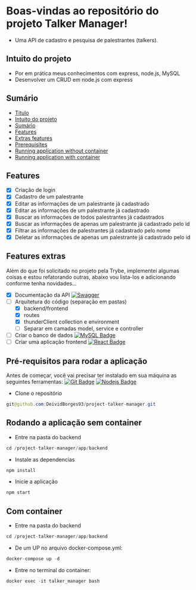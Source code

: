 # Boas-vindas ao repositório do projeto Talker Manager!
  - Uma API de cadastro e pesquisa de palestrantes (talkers).

## Intuito do projeto
  - Por em prática meus conhecimentos com express, node.js, MySQL
  - Desenvolver um CRUD em node.js com express

## Sumário

- [Titulo](https://github.com/DeividBorges93/project-talker-manager/tree/changes-in-the-readme#boas-vindas-ao-reposit%C3%B3rio-do-projeto-talker-manager)
- [Intuito do projeto](https://github.com/DeividBorges93/project-talker-manager/tree/changes-in-the-readme#intuito-do-projeto)
- [Sumário](https://github.com/DeividBorges93/project-talker-manager/tree/changes-in-the-readme#sumario)
- [Features](https://github.com/DeividBorges93/project-talker-manager/tree/changes-in-the-readme#features)
- [Extras features](https://github.com/DeividBorges93/project-talker-manager/tree/changes-in-the-readme#features-extras)
- [Prerequisites](https://github.com/DeividBorges93/project-talker-manager/tree/changes-in-the-readme#pr%C3%A9-requisitos-para-rodar-a-aplica%C3%A7%C3%A3o)
- [Running application without container](https://github.com/DeividBorges93/project-talker-manager/tree/changes-in-the-readme#rodando-a-aplica%C3%A7%C3%A3o-sem-container)
- [Running application with container](https://github.com/DeividBorges93/project-talker-manager/tree/changes-in-the-readme#com-container)

## Features

- [x] Criação de login
- [x] Cadastro de um palestrante
- [x] Editar as informações de um palestrante já cadastrado
- [x] Editar as informações de um palestrante já cadastrado
- [x] Buscar as informações de todos palestrantes já cadastrados
- [x] Buscar as informações de apenas um palestrante já cadastrado pelo id
- [x] Filtrar as informações de palestrantes já cadastrado pelo nome
- [x] Deletar as informações de apenas um palestrante já cadastrado pelo id

## Features extras
  Além do que foi solicitado no projeto pela Trybe, implementei algumas coisas e estou refatorando outras, abaixo vou lista-los e adicionando conforme tenha novidades...

- [x] Documentação da API [![Swagger](https://img.shields.io/badge/-Swagger-black?style=flat-square&logo=swagger)](https://swagger.io/)
- [ ] Arquitetura do código (separação em pastas)
  - [x] backend/frontend
  - [x] routes
  - [x] thunderClient collection e environment
  - [ ] Separar em camadas model, service e controller
- [ ] Criar o banco de dados [![MySQL Badge](https://img.shields.io/badge/-MySQL-black?style=flat-square&logo=mysql)](https://www.mysql.com/)
- [ ] Criar uma aplicação frontend [![React Badge](https://img.shields.io/badge/-React-black?style=flat-square&logo=react)](https://pt-br.reactjs.org/)

## Pré-requisitos para rodar a aplicação

Antes de começar, você vai precisar ter instalado em sua máquina as seguintes ferramentas: [![Git Badge](https://img.shields.io/badge/-Git-black?style=flat-square&logo=git)](https://git-scm.com) [![Nodejs Badge](https://img.shields.io/badge/-Nodejs-black?style=flat-square&logo=Node.js)](https://nodejs.org/en/)

- Clone o repositório
~~~Java
git@github.com:DeividBorges93/project-talker-manager.git
~~~

## Rodando a aplicação sem container

- Entre na pasta do backend
~~~Java
cd /project-talker-manager/app/backend
~~~
- Instale as dependencias
~~~Java
npm install
~~~
- Inicie a aplicação
~~~Java
npm start
~~~

## Com container

- Entre na pasta do backend
~~~Java
cd /project-talker-manager/app/backend
~~~
- De um UP no arquivo docker-compose.yml:
~~~Java
docker-compose up -d
~~~
- Entre no terminal do container:
~~~Java
docker exec -it talker_manager bash
~~~

